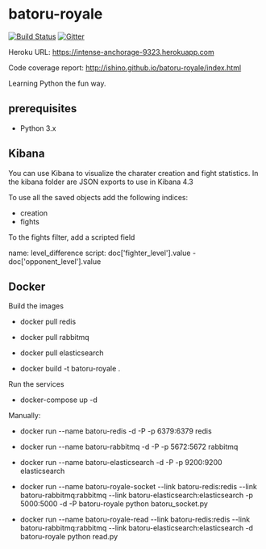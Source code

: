batoru-royale
=============

[![Build Status](https://travis-ci.org/Ishino/batoru-royale.svg?branch=master)](https://travis-ci.org/Ishino/batoru-royale)
[![Gitter](https://badges.gitter.im/Ishino/batoru-royale.svg)](https://gitter.im/Ishino/batoru-royale)

Heroku URL: https://intense-anchorage-9323.herokuapp.com

Code coverage report: http://ishino.github.io/batoru-royale/index.html

Learning Python the fun way.

## prerequisites ##

- Python 3.x


## Kibana ##

You can use Kibana to visualize the charater creation and fight statistics. In the kibana folder are JSON exports
to use in Kibana 4.3

To use all the saved objects add the following indices:

- creation
- fights

To the fights filter, add a scripted field

name: level_difference
script: doc['fighter_level'].value - doc['opponent_level'].value

## Docker ##

Build the images

- docker pull redis
- docker pull rabbitmq
- docker pull elasticsearch

- docker build -t batoru-royale .

Run the services

- docker-compose up -d

Manually:

- docker run --name batoru-redis -d -P -p 6379:6379 redis
- docker run --name batoru-rabbitmq -d -P -p 5672:5672 rabbitmq
- docker run --name batoru-elasticsearch -d -P -p 9200:9200 elasticsearch

- docker run --name batoru-royale-socket --link batoru-redis:redis --link batoru-rabbitmq:rabbitmq --link batoru-elasticsearch:elasticsearch -p 5000:5000 -d -P batoru-royale python batoru_socket.py
- docker run --name batoru-royale-read --link batoru-redis:redis --link batoru-rabbitmq:rabbitmq --link batoru-elasticsearch:elasticsearch -d batoru-royale python read.py
